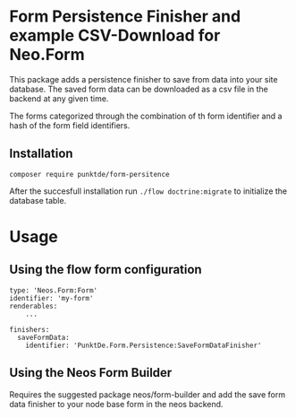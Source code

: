 # Form Persistence Finisher and example CSV-Download for Neo.Form

This package adds a persistence finisher to save from data into your site database. 
The saved form data can be downloaded as a csv file in the backend at any given time.

The forms categorized through the combination of th form identifier and a hash of the form field identifiers.

## Installation
```
composer require punktde/form-persitence
```

After the succesfull installation run `./flow doctrine:migrate` to initialize the database table.

# Usage
## Using the flow form configuration

```
type: 'Neos.Form:Form'
identifier: 'my-form'
renderables:
    ...

finishers:
  saveFormData:
    identifier: 'PunktDe.Form.Persistence:SaveFormDataFinisher'
```

## Using the Neos Form Builder
Requires the suggested package neos/form-builder and add the save form data finisher to your node base form in the neos backend.
